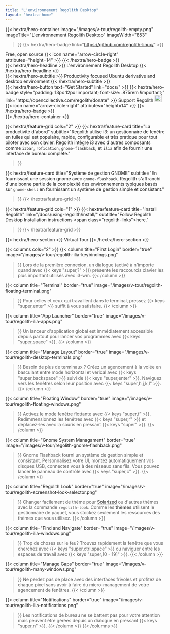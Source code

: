 ```yaml
---
title: "L'environnement Regolith Desktop"
layout: "hextra-home"
---
```


{{< hextra/hero-container
  image="/images/v-tour/regolith-empty.png"
  imageTitle="L'environnement Regolith Desktop"
  imageWidth="853"
>}}
{{< hextra/hero-badge link="https://github.com/regolith-linux/" >}}
  <div class="hx-w-2 hx-h-2 hx-rounded-full hx-bg-primary-400"></div>
  <span>Free, open source</span>
  {{< icon name="arrow-circle-right" attributes="height=14" >}}
{{< /hextra/hero-badge >}}

<div class="hx-mt-6 hx-mb-6">
{{< hextra/hero-headline >}}
  L'environnement Regolith Desktop
{{< /hextra/hero-headline >}}
</div>

<div class="hx-mt-6 hx-mb-6"">
{{< hextra/hero-subtitle >}}
  Productivity focused Ubuntu derivative and desktop environment
{{< /hextra/hero-subtitle >}}
</div>

<div class="hx-mt-6 hx-mb-6"">
{{< hextra/hero-button text="Get Started" link="docs/" >}}
{{< hextra/hero-badge style="padding: 13px 12px !important; font-size: .875rem !important;" link="https://opencollective.com/regolith/donate" >}}
  <span>Support Regolith <img class="not-prose" style="display: inline; height: 22px;" src='https://badgen.net/opencollective/backers/regolith'/></span>
  {{< icon name="arrow-circle-right" attributes="height=14" >}}
{{< /hextra/hero-badge >}}
</div>
{{< /hextra/hero-container >}}

<div class="hx-mt-6"></div>
<div class="hx-mt-6"></div>
<div class="hx-mt-6"></div>

{{< hextra/feature-grid cols="2" >}}
  {{< hextra/feature-card
    title="La productivité d'abord"
    subtitle="Regolith utilise i3: un gestionnaire de fenêtre en tuiles qui est     populaire, rapide, configurable et très pratique pour tout piloter avec son clavier. Regolith intègre i3 avec d'autres composants comme `i3bar`, `rofication`, `gnome-flashback`, et `ilia` afin de fournir une interface de bureau complète."
  >}}

  {{< hextra/feature-card
    title="Système de gestion GNOME"
    subtitle="En fournissant une session gnome avec `gnome-flashback`, Regolith s'affranchi d'une bonne partie de la complexité des environnements typiques basés sur `gnome-shell` en fournissant un système de gestion simple et consistant."
  >}}
{{< /hextra/feature-grid >}}

<div class="hx-mt-6"></div>

{{< hextra/feature-grid cols="1" >}}
  {{< hextra/feature-card
    title="Install Regolith"
    link="/docs/using-regolith/install/"
    subtitle="Follow Regolith Desktop Installation instructions <span class=\"regolith-links\">here</span>."
  >}}
{{< /hextra/feature-grid >}}

<div class="hx-mt-6 hx-mb-6"></div>
<div class="hx-mt-6 hx-mb-6"></div>
{{< hextra/hero-section >}}
  Virtual Tour
{{< /hextra/hero-section >}}

{{< columns cols="2" >}}
  {{< column
      title="First Login"
      border="true"
      image="/images/v-tour/regolith-ilia-keybindings.png"
  >}}
    Lors de la première connexion, un dialogue (activé à n'importe quand avec
    {{< keys "super,?" >}}) présente les raccourcis clavier les plus important
    utilisés avec i3-wm.
  {{< /column >}}

  {{< column
      title="Terminal"
      border="true"
      image="/images/v-tour/regolith-floating-terminal.png"
  >}}
    Pour celles et ceux qui travaillent dans le terminal, pressez
    {{< keys "super,enter" >}} suffit à vous satisfaire.
  {{< /column >}}

  {{< column
      title="App Launcher"
      border="true"
      image="/images/v-tour/regolith-ilia-apps.png"
  >}}
    Un lanceur d'application global est immédiatement accessible depuis partout
    pour lancer vos programmes avec {{< keys "super,space" >}}.
  {{< /column >}}

  {{< column
      title="Manage Layout"
      border="true"
      image="/images/v-tour/regolith-desktop-terminals.png"
  >}}
    Besoin de plus de terminaux ? Créez un agencement à la volée en basculant
    entre mode horizontal et verical avec {{< keys "super,backspace" >}} suivi
    de {{< keys "super,enter" >}}. Naviguez vers les fenêtres selon leur position
    avec {{< keys "super,h,j,k,l" >}}.
  {{< /column >}}

  {{< column
    title="Floating Window"
    border="true"
    image="/images/v-tour/regolith-floating-windows.png"
  >}}
    Activez le mode fenêtre flottante avec {{< keys "super,f" >}}. Redimmensionnez
    les fenêtres avec {{< keys "super,r" >}} et déplacez-les avec la souris en
    pressant {{< keys "super" >}}.
  {{< /column >}}

  {{< column
      title="Gnome System Managament"
      border="true"
      image="/images/v-tour/regolith-gnome-flashback.png"
  >}}
    Gnome Flashback fourni un système de gestion simple et consistant. Personnalisez
    votre UI, montez automatiquement vos disques USB, connectez vous à des réseaux
    sans fils. Vous pouvez lancer le panneau de contrôle avec {{< keys "super,c" >}}.
  {{< /column >}}

  {{< column
      title="Regolith Look"
      border="true"
      image="/images/v-tour/regolith-screenshot-look-selector.png"
  >}}
    Changer facilement de thème pour <a href="https://ethanschoonover.com/solarized" class="regolith-links">Solarized</a>
    ou d'autres thèmes avec la commande <code>regolith-look</code>. Comme les
    **thèmes** utilisent le gestionnaire de paquet, vous stockez seulement les
    ressources des thèmes que vous utilisez.
  {{< /column >}}

  {{< column
      title="Find and Navigate"
      border="true"
      image="/images/v-tour/regolith-ilia-windows.png"
  >}}
    Trop de choses sur le feu? Trouvez rapidement la fenêtre que vous cherchez
    avec {{< keys "super,ctrl,space" >}} ou naviguer entre les espaces de travail
    avec {{< keys "super,[0 - 19]" >}}.
  {{< /column >}}

  {{< column
      title="Manage Gaps"
      border="true"
      image="/images/v-tour/regolith-many-windows.png"
  >}}
    Ne perdez pas de place avec des interfaces frivoles et profitez de chaque
    pixel sans avoir à faire du micro-management de votre agencement de fenêtres.
  {{< /column >}}

  {{< column
      title="Notifications"
      border="true"
      image="/images/v-tour/regolith-ilia-notifications.png"
  >}}
    Les notifications de bureau ne se battent pas pour votre attention mais
    peuvent être gérées depuis un dialogue en pressant {{< keys "super,n" >}}.
  {{< /column >}}
{{< /columns >}}
